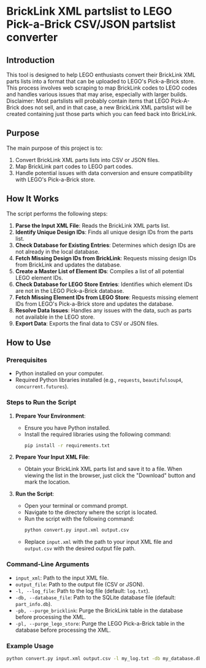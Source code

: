 # BrickLink XML partslist to LEGO Pick-a-Brick CSV/JSON partslist converter

## Introduction

This tool is designed to help LEGO enthusiasts convert their BrickLink XML parts lists into a format that can be uploaded to LEGO's Pick-a-Brick store. This process involves web scraping to map BrickLink codes to LEGO codes and handles various issues that may arise, especially with larger builds. Disclaimer: Most partslists will probably contain items that LEGO Pick-A-Brick does not sell, and in that case, a new BrickLink XML partslist will be created containing just those parts which you can feed back into BrickLink.

## Purpose

The main purpose of this project is to:
1. Convert BrickLink XML parts lists into CSV or JSON files.
2. Map BrickLink part codes to LEGO part codes.
3. Handle potential issues with data conversion and ensure compatibility with LEGO's Pick-a-Brick store.

## How It Works

The script performs the following steps:

1. **Parse the Input XML File**: Reads the BrickLink XML parts list.
2. **Identify Unique Design IDs**: Finds all unique design IDs from the parts list.
3. **Check Database for Existing Entries**: Determines which design IDs are not already in the local database.
4. **Fetch Missing Design IDs from BrickLink**: Requests missing design IDs from BrickLink and updates the database.
5. **Create a Master List of Element IDs**: Compiles a list of all potential LEGO element IDs.
6. **Check Database for LEGO Store Entries**: Identifies which element IDs are not in the LEGO Pick-a-Brick database.
7. **Fetch Missing Element IDs from LEGO Store**: Requests missing element IDs from LEGO's Pick-a-Brick store and updates the database.
8. **Resolve Data Issues**: Handles any issues with the data, such as parts not available in the LEGO store.
9. **Export Data**: Exports the final data to CSV or JSON files.

## How to Use

### Prerequisites

- Python installed on your computer.
- Required Python libraries installed (e.g., `requests`, `beautifulsoup4`, `concurrent.futures`).

### Steps to Run the Script

1. **Prepare Your Environment**:
   - Ensure you have Python installed.
   - Install the required libraries using the following command:
     ```sh
     pip install -r requirements.txt
     ```

2. **Prepare Your Input XML File**:
   - Obtain your BrickLink XML parts list and save it to a file. When viewing the list in the browser, just click the "Download" button and mark the location.

3. **Run the Script**:
   - Open your terminal or command prompt.
   - Navigate to the directory where the script is located.
   - Run the script with the following command:
     ```sh
     python convert.py input.xml output.csv
     ```
   - Replace `input.xml` with the path to your input XML file and `output.csv` with the desired output file path.

### Command-Line Arguments

- `input_xml`: Path to the input XML file.
- `output_file`: Path to the output file (CSV or JSON).
- `-l, --log_file`: Path to the log file (default: `log.txt`).
- `-db, --database_file`: Path to the SQLite database file (default: `part_info.db`).
- `-pb, --purge_bricklink`: Purge the BrickLink table in the database before processing the XML.
- `-pl, --purge_lego_store`: Purge the LEGO Pick-a-Brick table in the database before processing the XML.

### Example Usage

```sh
python convert.py input.xml output.csv -l my_log.txt -db my_database.db
```
